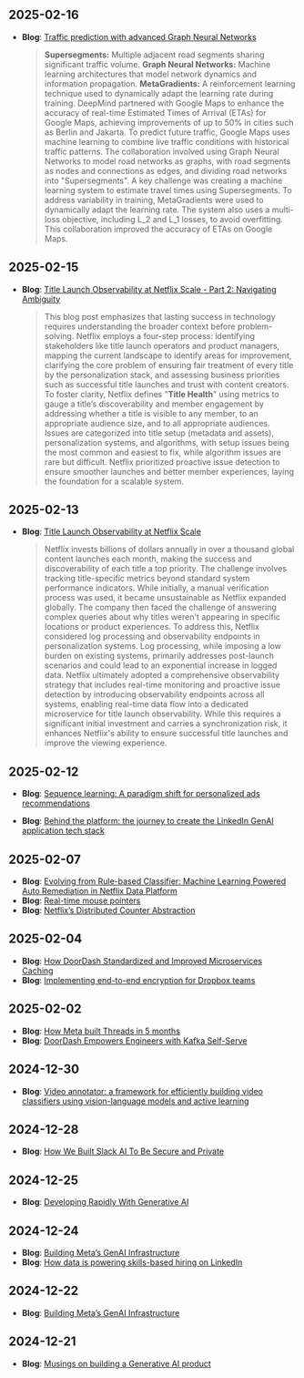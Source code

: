 ## 2025-02-16
- **Blog**: [Traffic prediction with advanced Graph Neural Networks](https://deepmind.google/discover/blog/traffic-prediction-with-advanced-graph-neural-networks/)
  > **Supersegments:** Multiple adjacent road segments sharing significant traffic volume. **Graph Neural Networks:** Machine learning architectures that model network dynamics and information propagation. **MetaGradients:** A reinforcement learning technique used to dynamically adapt the learning rate during training. DeepMind partnered with Google Maps to enhance the accuracy of real-time Estimated Times of Arrival (ETAs) for Google Maps, achieving improvements of up to 50% in cities such as Berlin and Jakarta. To predict future traffic, Google Maps uses machine learning to combine live traffic conditions with historical traffic patterns. The collaboration involved using Graph Neural Networks to model road networks as graphs, with road segments as nodes and connections as edges, and dividing road networks into "Supersegments". A key challenge was creating a machine learning system to estimate travel times using Supersegments. To address variability in training, MetaGradients were used to dynamically adapt the learning rate. The system also uses a multi-loss objective, including L_2 and L_1 losses, to avoid overfitting. This collaboration improved the accuracy of ETAs on Google Maps.

## 2025-02-15
- **Blog**: [Title Launch Observability at Netflix Scale - Part 2: Navigating Ambiguity](https://netflixtechblog.com/title-launch-observability-at-netflix-scale-19ea916be1ed)
  > This blog post emphasizes that lasting success in technology requires understanding the broader context before problem-solving. Netflix employs a four-step process: identifying stakeholders like title launch operators and product managers, mapping the current landscape to identify areas for improvement, clarifying the core problem of ensuring fair treatment of every title by the personalization stack, and assessing business priorities such as successful title launches and trust with content creators. To foster clarity, Netflix defines "**Title Health**" using metrics to gauge a title’s discoverability and member engagement by addressing whether a title is visible to any member, to an appropriate audience size, and to all appropriate audiences. Issues are categorized into title setup (metadata and assets), personalization systems, and algorithms, with setup issues being the most common and easiest to fix, while algorithm issues are rare but difficult. Netflix prioritized proactive issue detection to ensure smoother launches and better member experiences, laying the foundation for a scalable system.

## 2025-02-13
- **Blog**: [Title Launch Observability at Netflix Scale](https://netflixtechblog.com/title-launch-observability-at-netflix-scale-c88c586629eb)
  > Netflix invests billions of dollars annually in over a thousand global content launches each month, making the success and discoverability of each title a top priority. The challenge involves tracking title-specific metrics beyond standard system performance indicators. While initially, a manual verification process was used, it became unsustainable as Netflix expanded globally. The company then faced the challenge of answering complex queries about why titles weren't appearing in specific locations or product experiences. To address this, Netflix considered log processing and observability endpoints in personalization systems. Log processing, while imposing a low burden on existing systems, primarily addresses post-launch scenarios and could lead to an exponential increase in logged data. Netflix ultimately adopted a comprehensive observability strategy that includes real-time monitoring and proactive issue detection by introducing observability endpoints across all systems, enabling real-time data flow into a dedicated microservice for title launch observability. While this requires a significant initial investment and carries a synchronization risk, it enhances Netflix's ability to ensure successful title launches and improve the viewing experience.

## 2025-02-12
- **Blog**: [Sequence learning: A paradigm shift for personalized ads recommendations](https://engineering.fb.com/2024/11/19/data-infrastructure/sequence-learning-personalized-ads-recommendations/)

- **Blog**: [Behind the platform: the journey to create the LinkedIn GenAI application tech stack](https://www.linkedin.com/blog/engineering/generative-ai/behind-the-platform-the-journey-to-create-the-linkedin-genai-application-tech-stack)

## 2025-02-07
- **Blog**: [Evolving from Rule-based Classifier: Machine Learning Powered Auto Remediation in Netflix Data Platform](https://netflixtechblog.com/evolving-from-rule-based-classifier-machine-learning-powered-auto-remediation-in-netflix-data-039d5efd115b)
- **Blog**: [Real-time mouse pointers](https://www.canva.dev/blog/engineering/realtime-mouse-pointers/)
- **Blog**: [Netflix’s Distributed Counter Abstraction](https://netflixtechblog.com/netflixs-distributed-counter-abstraction-8d0c45eb66b2)

## 2025-02-04
- **Blog**: [How DoorDash Standardized and Improved Microservices Caching](https://doordash.engineering/2023/10/19/how-doordash-standardized-and-improved-microservices-caching/)
- **Blog**: [Implementing end-to-end encryption for Dropbox teams](https://dropbox.tech/security/end-to-end-encryption-for-dropbox-teams)

## 2025-02-02
- **Blog**: [How Meta built Threads in 5 months](https://engineering.fb.com/2023/11/06/android/how-meta-built-threads-in-5-months/)
- **Blog**: [DoorDash Empowers Engineers with Kafka Self-Serve](https://doordash.engineering/2024/08/13/doordash-engineers-with-kafka-self-serve/)

## 2024-12-30
- **Blog**: [Video annotator: a framework for efficiently building video classifiers using vision-language models and active learning](https://netflixtechblog.com/video-annotator-building-video-classifiers-using-vision-language-models-and-active-learning-8ebdda0b2db4)

## 2024-12-28
- **Blog**: [How We Built Slack AI To Be Secure and Private](https://slack.engineering/how-we-built-slack-ai-to-be-secure-and-private/)

## 2024-12-25
- **Blog**: [Developing Rapidly With Generative AI](https://discord.com/blog/developing-rapidly-with-generative-ai)

## 2024-12-24
- **Blog**: [Building Meta’s GenAI Infrastructure](https://engineering.fb.com/2024/03/12/data-center-engineering/building-metas-genai-infrastructure/)
- **Blog**: [How data is powering skills-based hiring on LinkedIn](https://www.linkedin.com/blog/engineering/talent/how-data-is-powering-skills-based-hiring-on-linkedin)

## 2024-12-22
- **Blog**: [Building Meta’s GenAI Infrastructure](https://engineering.fb.com/2024/03/12/data-center-engineering/building-metas-genai-infrastructure/)

## 2024-12-21
- **Blog**: [Musings on building a Generative AI product](https://www.linkedin.com/blog/engineering/generative-ai/musings-on-building-a-generative-ai-product)
